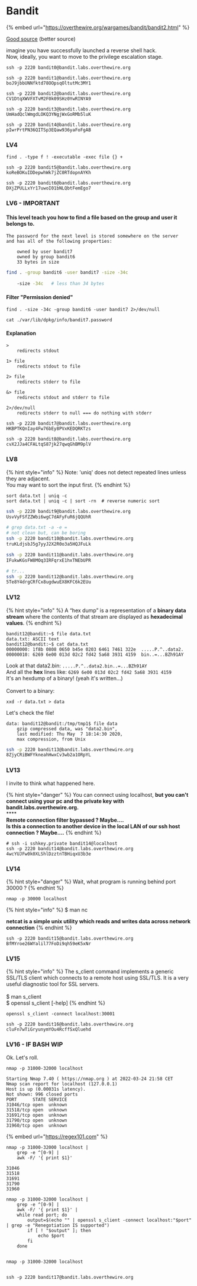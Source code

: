 # Bandit

{% embed url="https://overthewire.org/wargames/bandit/bandit2.html" %}

[Good source](https://hackinganarchy.wordpress.com/2020/01/20/overthewire-bandit-writeup/) (better source)

imagine you have successfully launched a reverse shell hack.\
Now, ideally, you want to move to the privilege escalation stage.

```
ssh -p 2220 bandit0@bandit.labs.overthewire.org

ssh -p 2220 bandit1@bandit.labs.overthewire.org
boJ9jbbUNNfktd78OOpsqOltutMc3MY1

ssh -p 2220 bandit2@bandit.labs.overthewire.org
CV1DtqXWVFXTvM2F0k09SHz0YwRINYA9

ssh -p 2220 bandit3@bandit.labs.overthewire.org
UmHadQclWmgdLOKQ3YNgjWxGoRMb5luK

ssh -p 2220 bandit4@bandit.labs.overthewire.org
pIwrPrtPN36QITSp3EQaw936yaFoFgAB
```

### LV4

```
find . -type f ! -executable -exec file {} +

ssh -p 2220 bandit5@bandit.labs.overthewire.org
koReBOKuIDDepwhWk7jZC0RTdopnAYKh

ssh -p 2220 bandit6@bandit.labs.overthewire.org
DXjZPULLxYr17uwoI01bNLQbtFemEgo7
```

### LV6 - IMPORTANT

#### This level teach you how to find a file based on the group and user it belongs to.

```
The password for the next level is stored somewhere on the server 
and has all of the following properties:

    owned by user bandit7
    owned by group bandit6
    33 bytes in size
```

```bash
find . -group bandit6 -user bandit7 -size -34c
    
    -size -34c   # less than 34 bytes
```

#### Filter "Permission denied"

```
find . -size -34c -group bandit6 -user bandit7 2>/dev/null

cat ./var/lib/dpkg/info/bandit7.password
```

#### Explanation

```
> 
    redirects stdout
    
1> file 
    redirects stdout to file

2> file 
    redirects stderr to file

&> file 
    redirects stdout and stderr to file

2>/dev/null
    redirects stderr to null === do nothing with stderr
```

```
ssh -p 2220 bandit7@bandit.labs.overthewire.org
HKBPTKQnIay4Fw76bEy8PVxKEDQRKTzs

ssh -p 2220 bandit8@bandit.labs.overthewire.org
cvX2JJa4CFALtqS87jk27qwqGhBM9plV
```

### LV8

{% hint style="info" %}
Note: 'uniq' does not detect repeated lines unless they are adjacent. \
You may want to sort the input first.
{% endhint %}

```
sort data.txt | uniq -c
sort data.txt | uniq -c | sort -rn  # reverse numeric sort
```

```bash
ssh -p 2220 bandit9@bandit.labs.overthewire.org
UsvVyFSfZZWbi6wgC7dAFyFuR6jQQUhR

# grep data.txt -a -e =
# not clean but, can be boring
ssh -p 2220 bandit10@bandit.labs.overthewire.org
truKLdjsbJ5g7yyJ2X2R0o3a5HQJFuLk

ssh -p 2220 bandit11@bandit.labs.overthewire.org
IFukwKGsFW8MOq3IRFqrxE1hxTNEbUPR

# tr...
ssh -p 2220 bandit12@bandit.labs.overthewire.org
5Te8Y4drgCRfCx8ugdwuEX8KFC6k2EUu
```

### LV12

{% hint style="info" %}
A “hex dump” is a representation of a **binary data stream** where the contents of that stream are displayed as **hexadecimal values**.
{% endhint %}

```
bandit12@bandit:~$ file data.txt
data.txt: ASCII text
bandit12@bandit:~$ cat data.txt
00000000: 1f8b 0808 0650 b45e 0203 6461 7461 322e  .....P.^..data2.
00000010: 6269 6e00 013d 02c2 fd42 5a68 3931 4159  bin..=...BZh91AY
```

Look at that data2.bin: `.....P.^..data2.bin..=...BZh91AY`\
And all the **hex** lines like: `6269 6e00 013d 02c2 fd42 5a68 3931 4159`\
It's an hexdump of a binary! (yeah it's written...)\
\
Convert to a binary:

```
xxd -r data.txt > data
```

Let's check the file!

```
data: bandit12@bandit:/tmp/tmp1$ file data
    gzip compressed data, was "data2.bin", 
    last modified: Thu May  7 18:14:30 2020, 
    max compression, from Unix
```

```bash
ssh -p 2220 bandit13@bandit.labs.overthewire.org
8ZjyCRiBWFYkneahHwxCv3wb2a1ORpYL


```

### LV13

I invite to think what happened here.

{% hint style="danger" %}
You can connect using localhost, **but you can't connect using your pc and the private key with bandit.labs.overthewire.org.**\
****\
**Remote connection filter bypassed ? Maybe....**\
**Is this a connection to another device in the local LAN of our ssh host connection ? Maybe....**
{% endhint %}

```
# ssh -i sshkey.private bandit14@localhost
ssh -p 2220 bandit14@bandit.labs.overthewire.org
4wcYUJFw0k0XLShlDzztnTBHiqxU3b3e
```

### LV14

{% hint style="danger" %}
Wait, what program is running behind port 30000 ?
{% endhint %}

```
nmap -p 30000 localhost
```

{% hint style="info" %}
$ man nc

**netcat is a simple unix utility which reads and writes data across network connection**
{% endhint %}

```
ssh -p 2220 bandit15@bandit.labs.overthewire.org
BfMYroe26WYalil77FoDi9qh59eK5xNr
```

### LV15

{% hint style="info" %}
The s\_client command implements a generic SSL/TLS client which connects to a remote host using SSL/TLS. It is a very useful diagnostic tool for SSL servers.\
\
$ man s\_client\
$ openssl s\_client \[-help]
{% endhint %}

```
openssl s_client -connect localhost:30001

ssh -p 2220 bandit16@bandit.labs.overthewire.org
cluFn7wTiGryunymYOu4RcffSxQluehd
```

### LV16 - IF BASH WIP

Ok. Let's roll.

```
nmap -p 31000-32000 localhost 

Starting Nmap 7.40 ( https://nmap.org ) at 2022-03-24 21:58 CET
Nmap scan report for localhost (127.0.0.1)
Host is up (0.00031s latency).
Not shown: 996 closed ports
PORT      STATE SERVICE
31046/tcp open  unknown
31518/tcp open  unknown
31691/tcp open  unknown
31790/tcp open  unknown
31960/tcp open  unknown
```

{% embed url="https://regex101.com" %}

```
nmap -p 31000-32000 localhost | 
    grep -e ^[0-9] | 
    awk -F/ '{ print $1}'

31046
31518
31691
31790
31960
```

```
nmap -p 31000-32000 localhost | 
    grep -e ^[0-9] | 
    awk -F/ '{ print $1}' | 
    while read port; do 
        output=$(echo "" | openssl s_client -connect localhost:"$port" | grep -e "Renegotiation IS supported")
        if [ ! "$output" ]; then
            echo $port
        fi
    done 
    
```

```
nmap -p 31000-32000 localhost


ssh -p 2220 bandit17@bandit.labs.overthewire.org

```
